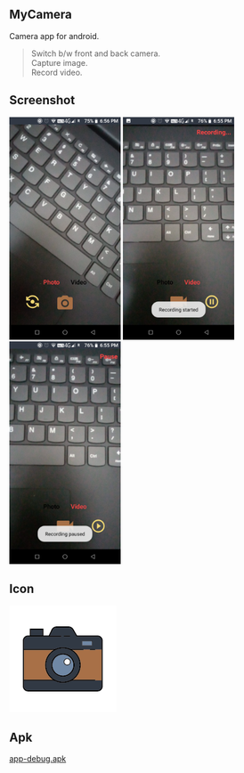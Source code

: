 ## **MyCamera**
Camera app for android.<br>
> Switch b/w front and back camera.<br>
> Capture image.<br>
> Record video.

## **Screenshot**
<img src="src/screenshot_1.png" width=200 height=400/>  <img src="src/screenshot_2.png" width=200 height=400/> <img src="src/screenshot_3.png" width=200 height=400/>

## **Icon**
![icon](app/src/main/res/mipmap-xxxhdpi/icon.png)

## **Apk**
[app-debug.apk](src/app-debug.apk?raw=true)
